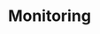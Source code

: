 ---
layout: posts_by_category
categories: monitoring
title: Monitoring
permalink: /category/monitoring
---
